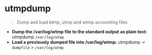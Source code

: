 # utmpdump
> Dump and load btmp, utmp and wtmp accounting files
- **Dump the /var/log/wtmp file to the standard output as plain text:**
utmpdump `/var/log/wtmp`
- **Load a previously dumped file into /var/log/wtmp:**
utmpdump -r `dumpfile` > `/var/log/wtmp`
